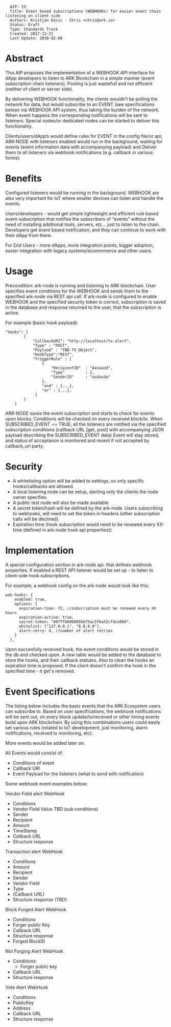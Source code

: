 ```
  AIP: 15
  Title: Event based subscriptions (WEBHOOKs) for easier event chain listening on client side
  Authors: Kristjan Kosic - Chris <chris@ark.io>
  Status: Draft
  Type: Standards Track
  Created: 2017-12-21
  Last Update: 2018-02-08
```

Abstract
========

This AIP proposes the implementation of a WEBHOOK API interface for dApp developers to listen to ARK Blockchain in a simple manner (event subscription chain listeners). Pooling is just wastefull and not efficient (neither of client or server side).

By delivering WEBHOOK functionality, the clients wouldn’t be polling the network for data, but would subscribe to an EVENT (see specifications below) via WEBHOOK API system, thus taking the burden of the network.  When event happens the corresponding notifications will be sent to listeners. Special nodes/or dedicated nodes can be started to deliver this functionality.

Clients/users/dApp’s would define rules for EVENT in the config file/or api; 
ARK-NODE with listeners enabled would run in the background, waiting for events (event information data with accompanying payload) and 
Deliver them to all listeners via webhook notifications (e.g. callback in various forms).

Benefits
==========

Configured listeners would be running in the background. WEBHOOK are also very important for IoT where smaller devices can listen and handle the events.

Users/developers - would get simple lightweight and efficient rule based event-subscription that notifies the subscribers of “events” without the need of installing additional tools, servers, etc... just to listen to the chain. Developers get event based notification; and they can continue to work with their dApp from there. 

For End Users - more dApps, more integration points, bigger adoption, easier integration with legacy systems/ecommmerce and other users.

Usage
==========
Precondition: ark-node is running and listening to ARK blockchain.
User specifies event conditions for the WEBHOOK and sends them to the specified ark-node via REST api call. If ark-node is configured to enable WEBHOOK and the specified security token is correct, subscription is saved in the database and response returned to the user, that the subscription is active.

For example (basic hook payload):
```
"hooks": [
        {
            "CallbackURI": "http://localhost/tx-alert",
            "Type" : "POST",
            "Payload" : "TBD-TX_Object",
            "HookType":"REST",
            "TriggerRule" : [
                { 
                    "RecipientID"  : "Axxaasd",
                    "Type"         : 2,
                    "SenderID"     : "asdasda"
                },
                "and" : {...},
                "or" : {...},
             ]
        }
    ]
```

ARK-NODE saves the event subscription and starts to check for events upon blocks. Conditions will be checked on every received block/tx.
When SUBSCRIBED_EVENT == TRUE; all the listeners are notified via the specified subscription conditions (callback URL [get, post] with accompanying JSON payload describing the SUBSCRIBED_EVENT data)
Event will stay stored, and status of acceptance is monitored and resent if not accepted by callback_url party.

Security
===========
- A whitelisting option will be added to settings, so only specific hooks/callbacks are allowed.
- A local listening node can be setup, alerting only the clients the node owner specifies
- A public test node will also be made available
- A secret token/hash will be defined by the ark-node. Users subscribing to webhooks, will need to set the token in headers (other subscription calls will be declined).
- Expiration time (hook subscription would need to be renewed every XX-time (defined in ark-node hook api properties))

Implementation
============
A special  configuration section in ark-node api. that defines webhook properties. If enabled a REST API listener would be set up - to listen to client-side hook subscriptions.

For example, a webhook config on the ark-node would look like this:
```
web-hooks: {
    enabled: true,
    options: {
      expiration-time: 72, //subscription must be renewed every XX hours
      expiration-active: true,
      secret-token: "80fff6600885bb75ac5f6a32cfdce60d",
      whitelist: ["127.0.0.1", "8.8.8.8"],
      alert-retry: 4, //number of alert retries
    }
  },
```

Upon succesfully received hook, the event conditions would be stored in the db and checked upon. A new table would be added to the database to store the hooks, and their callback statutes. Also to clean the hooks an expiration time is proposed. If the client doesn't confirm the hook in the specified time - it get's removed.

Event Specifications
===========
The listing below includes the basic events that the ARK Ecosystem users  can subscribe to.
Based on user specifications, the webhook notifications will be sent out, on every block update/tx/received or other timing events build upon ARK blockchain. By using this combinations users could easily set various rules (related to IoT development, just monitoring, alarm notifications, received tx monitoring, etc).

More events would be added later on.

All Events would consist of:
- Conditions of event
- Callback URI
- Event Payload for the listeners (what to send with notification)

Some webhook event examples below:

Vendor Field alert WebHook 
- Conditions
- Vendor Field Value TBD (sub conditions)
- Sender
- Recipient
- Amount
- TimeStamp
- Callback URL
- Structure response

Transaction alert WebHook
- Conditions
- Amount
- Recipient
- Sender
- Vendor Field
- Type
- (Callback URL)
- Structure response (TBD)

Block Forged Alert WebHook
- Conditions
- Forger public Key
- Callback URL
- Structure response 
- Forged BlockID

Not Forging Alert WebHook
- Conditions:
  -   Forger public key
- Callback URL
- Structure response

Vote Alert WebHook
- Conditions
- PublicKey
- Address
- Callback URL
- Structure response

